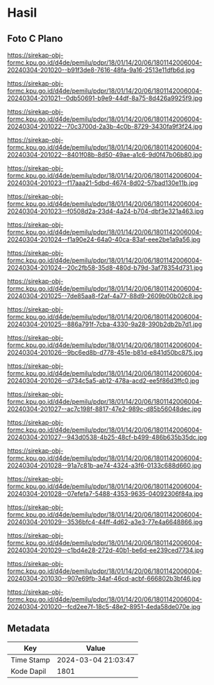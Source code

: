 # Hasil

## Foto C Plano

https://sirekap-obj-formc.kpu.go.id/d4de/pemilu/pdpr/18/01/14/20/06/1801142006004-20240304-201020--b91f3de8-7616-48fa-9a16-2513e11dfb6d.jpg

https://sirekap-obj-formc.kpu.go.id/d4de/pemilu/pdpr/18/01/14/20/06/1801142006004-20240304-201021--0db50691-b9e9-44df-8a75-8d426a9925f9.jpg

https://sirekap-obj-formc.kpu.go.id/d4de/pemilu/pdpr/18/01/14/20/06/1801142006004-20240304-201022--70c3700d-2a3b-4c0b-8729-3430fa9f3f24.jpg

https://sirekap-obj-formc.kpu.go.id/d4de/pemilu/pdpr/18/01/14/20/06/1801142006004-20240304-201022--8401f08b-8d50-49ae-a1c6-9d0f47b06b80.jpg

https://sirekap-obj-formc.kpu.go.id/d4de/pemilu/pdpr/18/01/14/20/06/1801142006004-20240304-201023--f17aaa21-5dbd-4674-8d02-57bad130e11b.jpg

https://sirekap-obj-formc.kpu.go.id/d4de/pemilu/pdpr/18/01/14/20/06/1801142006004-20240304-201023--f0508d2a-23d4-4a24-b704-dbf3e321a463.jpg

https://sirekap-obj-formc.kpu.go.id/d4de/pemilu/pdpr/18/01/14/20/06/1801142006004-20240304-201024--f1a90e24-64a0-40ca-83af-eee2be1a9a56.jpg

https://sirekap-obj-formc.kpu.go.id/d4de/pemilu/pdpr/18/01/14/20/06/1801142006004-20240304-201024--20c2fb58-35d8-480d-b79d-3af78354d731.jpg

https://sirekap-obj-formc.kpu.go.id/d4de/pemilu/pdpr/18/01/14/20/06/1801142006004-20240304-201025--7de85aa8-f2af-4a77-88d9-2609b00b02c8.jpg

https://sirekap-obj-formc.kpu.go.id/d4de/pemilu/pdpr/18/01/14/20/06/1801142006004-20240304-201025--886a791f-7cba-4330-9a28-390b2db2b7d1.jpg

https://sirekap-obj-formc.kpu.go.id/d4de/pemilu/pdpr/18/01/14/20/06/1801142006004-20240304-201026--9bc6ed8b-d778-451e-b81d-e841d50bc875.jpg

https://sirekap-obj-formc.kpu.go.id/d4de/pemilu/pdpr/18/01/14/20/06/1801142006004-20240304-201026--d734c5a5-ab12-478a-acd2-ee5f86d3ffc0.jpg

https://sirekap-obj-formc.kpu.go.id/d4de/pemilu/pdpr/18/01/14/20/06/1801142006004-20240304-201027--ac7c198f-8817-47e2-989c-d85b56048dec.jpg

https://sirekap-obj-formc.kpu.go.id/d4de/pemilu/pdpr/18/01/14/20/06/1801142006004-20240304-201027--943d0538-4b25-48cf-b499-486b635b35dc.jpg

https://sirekap-obj-formc.kpu.go.id/d4de/pemilu/pdpr/18/01/14/20/06/1801142006004-20240304-201028--91a7c81b-ae74-4324-a3f6-0133c688d660.jpg

https://sirekap-obj-formc.kpu.go.id/d4de/pemilu/pdpr/18/01/14/20/06/1801142006004-20240304-201028--07efefa7-5488-4353-9635-04092306f84a.jpg

https://sirekap-obj-formc.kpu.go.id/d4de/pemilu/pdpr/18/01/14/20/06/1801142006004-20240304-201029--3536bfc4-44ff-4d62-a3e3-77e4a6648866.jpg

https://sirekap-obj-formc.kpu.go.id/d4de/pemilu/pdpr/18/01/14/20/06/1801142006004-20240304-201029--c1bd4e28-272d-40b1-be6d-ee239ced7734.jpg

https://sirekap-obj-formc.kpu.go.id/d4de/pemilu/pdpr/18/01/14/20/06/1801142006004-20240304-201030--907e69fb-34af-46cd-acbf-666802b3bf46.jpg

https://sirekap-obj-formc.kpu.go.id/d4de/pemilu/pdpr/18/01/14/20/06/1801142006004-20240304-201020--fcd2ee7f-18c5-48e2-8951-4eda58de070e.jpg


## Metadata

| Key        | Value               |
| ---------- | ------------------- |
| Time Stamp | 2024-03-04 21:03:47 |
| Kode Dapil | 1801                |



